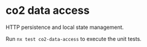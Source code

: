# co2 data access

HTTP persistence and local state management.

Run `nx test co2-data-access` to execute the unit tests.
